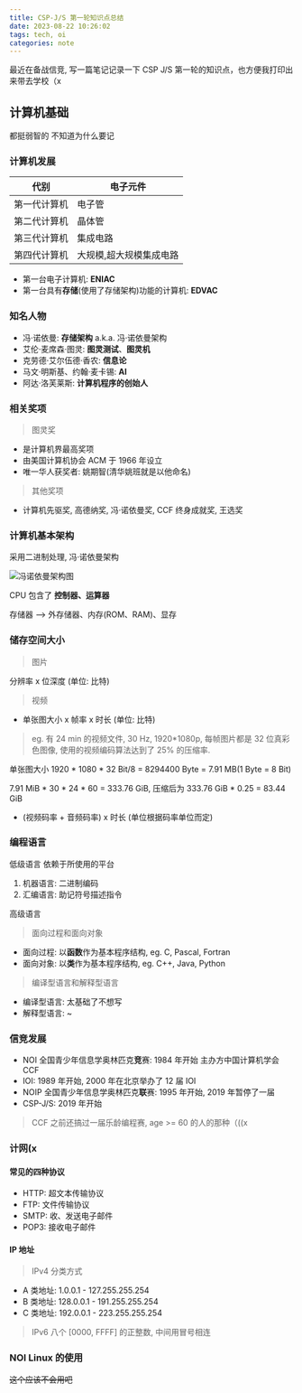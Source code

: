 ```yaml
---
title: CSP-J/S 第一轮知识点总结
date: 2023-08-22 10:26:02
tags: tech, oi
categories: note
---
```


最近在备战信竞, 写一篇笔记记录一下 CSP J/S 第一轮的知识点，也方便我打印出来带去学校（x

<!--more-->

## 计算机基础
都挺弱智的 不知道为什么要记

### 计算机发展
| 代别 | 电子元件 |
| ---- | -------- |
| 第一代计算机 | 电子管 |
| 第二代计算机 | 晶体管 |
| 第三代计算机 | 集成电路 |
| 第四代计算机 | 大规模,超大规模集成电路 |

- 第一台电子计算机: **ENIAC**
- 第一台具有**存储**(使用了存储架构)功能的计算机: **EDVAC**

### 知名人物
- 冯·诺依曼: **存储架构** a.k.a. 冯·诺依曼架构
- 艾伦·麦席森·图灵: **图灵测试**、**图灵机**
- 克劳德·艾尔伍德·香农: **信息论**
- 马文·明斯基、约翰·麦卡锡: **AI**
- 阿达·洛芙莱斯: **计算机程序的创始人**

### 相关奖项
> 图灵奖
- 是计算机界最高奖项
- 由美国计算机协会 ACM 于 1966 年设立
- 唯一华人获奖者: 姚期智(清华姚班就是以他命名)

> 其他奖项
- 计算机先驱奖, 高德纳奖, 冯·诺依曼奖, CCF 终身成就奖, 王选奖

### 计算机基本架构
采用二进制处理, 冯·诺依曼架构

![冯诺依曼架构图](./arch.png)

CPU 包含了 **控制器、运算器**

存储器 --> 外存储器、内存(ROM、RAM)、显存

### 储存空间大小
> 图片

分辨率 x 位深度 (单位: 比特)

> 视频
- 单张图大小 x 帧率 x 时长 (单位: 比特)

> eg. 有 24 min 的视频文件, 30 Hz, 1920*1080p, 每帧图片都是 32 位真彩色图像, 使用的视频编码算法达到了 25% 的压缩率.

单张图大小 1920 * 1080 * 32 Bit/8 = 8294400 Byte = 7.91 MB(1 Byte = 8 Bit)

7.91 MiB * 30 * 24 * 60 = 333.76 GiB, 压缩后为 333.76 GiB * 0.25 = 83.44 GiB

- (视频码率 + 音频码率) x 时长 (单位根据码率单位而定)

### 编程语言
低级语言 依赖于所使用的平台
1. 机器语言: 二进制编码
2. 汇编语言: 助记符号描述指令

高级语言
> 面向过程和面向对象
- 面向过程: 以**函数**作为基本程序结构, eg. C, Pascal, Fortran
- 面向对象: 以**类**作为基本程序结构, eg. C++, Java, Python

> 编译型语言和解释型语言
- 编译型语言: 太基础了不想写
- 解释型语言: ~

### 信竞发展
- NOI 全国青少年信息学奥林匹克**竞**赛: 1984 年开始 主办方中国计算机学会 CCF
- IOI: 1989 年开始, 2000 年在北京举办了 12 届 IOI
- NOIP 全国青少年信息学奥林匹克**联**赛: 1995 年开始, 2019 年暂停了一届
- CSP-J/S: 2019 年开始
> CCF 之前还搞过一届乐龄编程赛, age >= 60 的人的那种（((x  


### 计网(x

#### 常见的四种协议

- HTTP: 超文本传输协议
- FTP: 文件传输协议
- SMTP: 收、发送电子邮件 
- POP3: 接收电子邮件

#### IP 地址
> IPv4
分类方式
- A 类地址: 1.0.0.1 - 127.255.255.254
- B 类地址: 128.0.0.1 - 191.255.255.254
- C 类地址: 192.0.0.1 - 223.255.255.254

> IPv6
八个 [0000, FFFF] 的正整数, 中间用冒号相连

### NOI Linux 的使用
~~这个应该不会用吧~~
